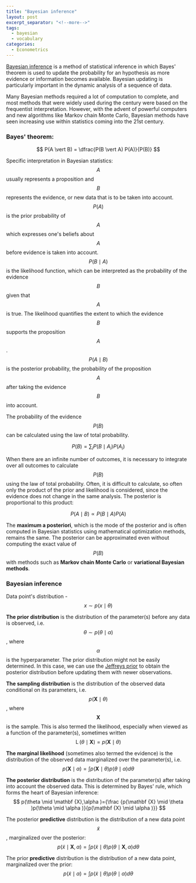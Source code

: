 ```yaml
---
title: "Bayesian inference"
layout: post
excerpt_separator: "<!--more-->"
tags:
  - bayesian
  - vocabulary
categories:
  - Econometrics
---
```


<script src="https://cdn.mathjax.org/mathjax/latest/MathJax.js?config=TeX-AMS-MML_HTMLorMML" type="text/javascript"></script>

[Bayesian inference](https://en.m.wikipedia.org/wiki/Bayesian_inference) is a method of statistical 
inference in which Bayes' theorem is used to update the probability for an hypothesis as
more evidence or information becomes available. 
Bayesian updating is particularly important in the dynamic analysis of a sequence of data. 

Many Bayesian methods required a lot of computation to complete, 
and most methods that were widely used during the century were based on 
the frequentist interpretation. However, with the advent of powerful computers 
and new algorithms like Markov chain Monte Carlo, Bayesian methods have seen increasing 
use within statistics coming into the 21st century.

<!--more-->

### Bayes' theorem:

$$ P(A \vert B)  = \dfrac{P(B \vert A) P(A)}{P(B)} $$

Specific interpretation in Bayesian statistics: $$A$$ usually represents a proposition 
and $$B$$  represents the evidence, or new data that is to be taken into account. 
$$P(A)$$ is the prior probability of $$A$$   which expresses one's beliefs about $$A$$  before 
evidence is taken into account. $$P(B\mid A)$$  is the likelihood function, 
which can be interpreted as the probability of the evidence $$B$$ given that $$A$$  is true. 
The likelihood quantifies the extent to which the evidence $$B$$  supports the proposition 
$$A$$. $$P(A\mid B)$$  is the posterior probability, 
the probability of the proposition $$A$$  after taking the evidence 
$$B$$  into account. 

The probability of the evidence $$P(B)$$  can be calculated using the law of total probability. 

$$P(B)=\sum_{i}P(B\mid A_{i})P(A_{i})$$ 

When there are an infinite number of outcomes, it is necessary to integrate over all outcomes 
to calculate $$P(B)$$ using the law of total probability. 
Often, it  is difficult to calculate, so often only the product of the prior and likelihood 
is considered, since the evidence does not change in the same analysis. 
The posterior is proportional to this product:

$$P(A\mid B)\propto P(B\mid A)P(A)$$

The **maximum a posteriori**, which is the mode of the posterior and is often computed 
in Bayesian statistics using mathematical optimization methods, remains the same. 
The posterior can be approximated even without computing the exact value of $$P(B)$$ 
with methods such as **Markov chain Monte Carlo** or **variational Bayesian methods**.

### Bayesian inference

Data point's distribution - $$\displaystyle x\sim p(x\mid \theta )$$ 

**The prior distribution** is the distribution of the parameter(s) before any data is observed, 
i.e. $$ \theta \sim p(\theta \mid \alpha )$$, where  $$\alpha$$ is  the hyperparameter. 
The prior distribution might not be easily determined. 
In this case, we can use the [Jeffreys prior](https://en.m.wikipedia.org/wiki/Jeffreys_prior) to 
obtain the posterior distribution before updating them with newer observations.

**The sampling distribution** is the distribution of the observed data conditional on its parameters, 
i.e. $$p(\mathbf {X} \mid \theta )$$, where  $$\mathbf {X}$$  is the sample. 
This is also termed the likelihood, especially when viewed as a function of the parameter(s), 
sometimes written $$ \operatorname{L} (\theta \mid \mathbf {X} )=p(\mathbf {X} \mid \theta )$$ 

**The marginal likelihood** (sometimes also termed the evidence) is the distribution 
of the observed data marginalized over the parameter(s), 
i.e. $$p(\mathbf {X} \mid \alpha )=\int p(\mathbf {X} \mid \theta )p(\theta \mid \alpha ) d\theta $$ 

**The posterior distribution** is the distribution of the parameter(s) after taking into account 
the observed data. This is determined by Bayes' rule, which forms the heart of Bayesian inference:
$$  p(\theta \mid \mathbf {X},\alpha )={\frac {p(\mathbf {X} \mid \theta )p(\theta \mid \alpha )}{p(\mathbf {X} \mid \alpha )}} $$ 

The posterior **predictive** distribution is the distribution of a new data point $$ \tilde{x} $$ , 
marginalized over the posterior:
$$  p({\tilde {x}}\mid \mathbf {X} ,\alpha )=\int p({\tilde {x}}\mid \theta )p(\theta \mid \mathbf {X} ,\alpha ) d \theta  $$

The prior **predictive** distribution is the distribution of a new data point, 
marginalized over the prior:
$$ p({\tilde {x}}\mid \alpha )=\int p({\tilde {x}}\mid \theta )p(\theta \mid \alpha ) d\theta $$ 


